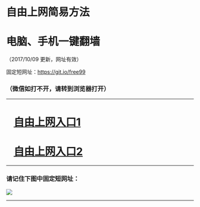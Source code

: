 ﻿# 自由上网简易方法

# 电脑、手机一键翻墙

（2017/10/09 更新，网址有效）

固定短网址：https://git.io/free99

### （微信如打不开，请转到浏览器打开）


***





# &nbsp;&nbsp; <a href="http://ft62707248.fwq-tz-1001.info/fwqtz01.html?t=100900127134 " target="_blank">自由上网入口1</a>
# &nbsp;&nbsp; <a href="http://ft1077618588.fwq-tz-1002.info/fwqtz02.html?t=10090011316 " target="_blank">自由上网入口2</a>
***

### 请记住下图中固定短网址：

<img src="https://s3-us-west-2.amazonaws.com/fwq-1001/yjfq-20170905okok.png" /> 


***

